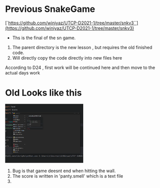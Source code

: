 # Previous SnakeGame

[`https://github.com/winiyaz/UTCP-D2021-1/tree/master/snkv3``](https://github.com/winiyaz/UTCP-D2021-1/tree/master/snkv3)
- Ths is the final of the sn game.

1. The parent directory is the new lesson , but requires the old finished code. 
2. Will directly copy the code directly into new files here 

According to D24 , first work will be continued here and then move to the actual days work 

# Old Looks like this 

<img src="https://raw.githubusercontent.com/winiyaz/UTCP-D2021-1/master/snkv3/o.gif" width="50%">

1. Bug is that game deesnt end when hitting the wall.
2. The score is written in 'panty.smell' which is a text file
3. 